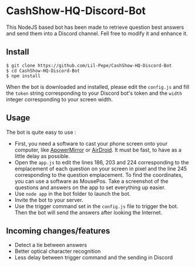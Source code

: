# CashShow-HQ-Discord-Bot
This NodeJS based bot has been made to retrieve question best answers and send them into a Discord channel.
Fell free to modify it and enhance it.

## Install
```
$ git clone https://github.com/Lil-Pepe/CashShow-HQ-Discord-Bot
$ cd CashShow-HQ-Discord-Bot
$ npm install
```
When the bot is downloaded and installed, please edit the ```config.js``` and fill the ```token``` string corresponding to your Discord bot's token and the ```width``` integer corresponding to your screen width.

## Usage
The bot is quite easy to use :
- First, you need a software to cast your phone screen onto your computer, like [ApowerMirror](CashShow-HQ-Discord-Bot) or [AirDroid](https://web.airdroid.com/). It must be fast, to have as a little delay as possible.
- Open the ```app.js``` to edit the lines 186, 203 and 224 corresponding to the emplacement of each question on your screen in pixel and the line 245 corresponding to the question emplacement. To find the coordinates, you can use a software as MousePos. Take a screenshot of the questions and answers on the app to set everything up easier.
- Use ```node app``` in the bot folder to launch the bot.
- Invite the bot to your server.
- Use the trigger command set in the ```config.js``` file to trigger the bot.
Then the bot will send the answers after looking the Internet.

## Incoming changes/features
- Detect a tie between answers
- Better optical character recognition
- Less delay between trigger command and the sending in Discord
